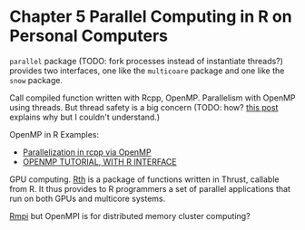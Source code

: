 # Chapter 5 Parallel Computing in R on Personal Computers

`parallel` package (TODO: fork processes instead of instantiate threads?) provides two interfaces, one like the `multicoare` package and one like the `snow` package. 

Call compiled function written with Rcpp, OpenMP. Parallelism with OpenMP using threads. But thread safety is a big concern (TODO: how? [this post](https://wrathematics.github.io/RparallelGuide/#r-and-thread-safety) explains why but I couldn't understand.)

OpenMP in R Examples:

  - [Parallelization in rcpp via OpenMP](https://wbnicholson.wordpress.com/2014/07/10/parallelization-in-rcpp-via-openmp/)
  - [OPENMP TUTORIAL, WITH R INTERFACE](https://matloff.wordpress.com/2015/01/16/openmp-tutorial-with-r-interface/)

GPU computing. [Rth](https://github.com/Rth-org/Rth) is a package of functions written in Thrust, callable from R. It thus provides to R programmers a set of parallel applications that run on both GPUs and multicore systems.

[Rmpi](https://bioinfomagician.wordpress.com/2013/11/25/mpi-tutorial-for-r-rmpi/) but OpenMPI is for distributed memory cluster computing?


